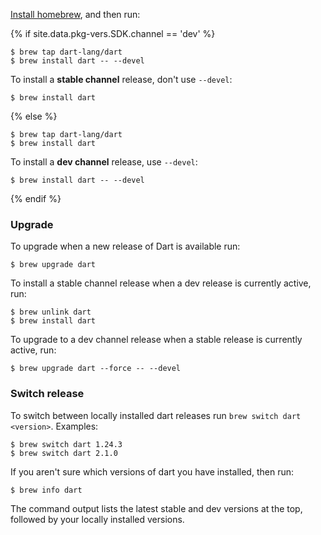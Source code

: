 [Install homebrew](http://brew.sh/), and then run:

{% if site.data.pkg-vers.SDK.channel == 'dev' %}
```terminal
$ brew tap dart-lang/dart
$ brew install dart -- --devel
```

To install a **stable channel** release,
don't use `--devel`:

```terminal
$ brew install dart
```

{% else %}
```terminal
$ brew tap dart-lang/dart
$ brew install dart
```

To install a **dev channel** release, use `--devel`:

```terminal
$ brew install dart -- --devel
```
{% endif %}


### Upgrade

To upgrade when a new release of Dart is available run:

```terminal
$ brew upgrade dart
```
To install a stable channel release when a dev release is currently active,
run:

```terminal
$ brew unlink dart
$ brew install dart
```

To upgrade to a dev channel release when a stable release is
currently active, run:

```terminal
$ brew upgrade dart --force -- --devel
```

### Switch release

To switch between locally installed dart releases run
`brew switch dart <version>`. Examples:

```terminal
$ brew switch dart 1.24.3
$ brew switch dart 2.1.0
```

If you aren't sure which versions of dart you have installed, then run:

```terminal
$ brew info dart
```

The command output lists the latest stable and dev versions at the top,
followed by your locally installed versions.
